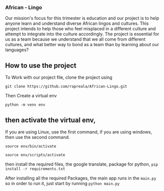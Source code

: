 ### African - Lingo 
Our mission's focus for this trimester is education and our project is to help anyone learn and understand diverse African lingos and cultures. This project intends to help those who feel misplaced in a different culture and attempt to integrate into the culture accordingly. The project is essential for us as a team because we understand that we all come from different cultures, and what better way to bond as a team than by learning about our languages?


## How to use the project
To Work with our project file, clone the project using 

`git clone https://github.com/rapreala/African-Lingo.git`

Then Create a virtual env

`python -m venv env`

## then activate the virtual env,
If you are using Linux, use the first command, if you are using windows, then use the second command. 

`source env/bin/activate`

`source env/scripts/activate`


then install the required files, the google translate, package for python, 
`pip install -r requirements.txt`

After installing all the required Packages, 
the main app runs in the `main.py` so in order to run it, just start by running
`python main.py`


